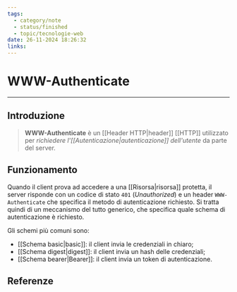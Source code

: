 ```yaml
---
tags:
  - category/note
  - status/finished
  - topic/tecnologie-web
date: 26-11-2024 18:26:32
links:
---
```

# WWW-Authenticate
---
## Introduzione
> **WWW-Authenticate** è un [[Header HTTP|header]] [[HTTP]] utilizzato per _richiedere l'[[Autenticazione|autenticazione]] dell'utente_ da parte del server.

## Funzionamento
Quando il client prova ad accedere a una [[Risorsa|risorsa]] protetta, il server risponde con un codice di stato `401` (_Unauthorized_) e un header `WWW-Authenticate` che specifica il metodo di autenticazione richiesto.
Si tratta quindi di un meccanismo del tutto generico, che specifica quale schema di autenticazione è richiesto.

Gli schemi più comuni sono:
- [[Schema basic|basic]]: il client invia le credenziali in chiaro;
- [[Schema digest|digest]]: il client invia un hash delle credenziali;
- [[Schema bearer|Bearer]]: il client invia un token di autenticazione.

## Referenze